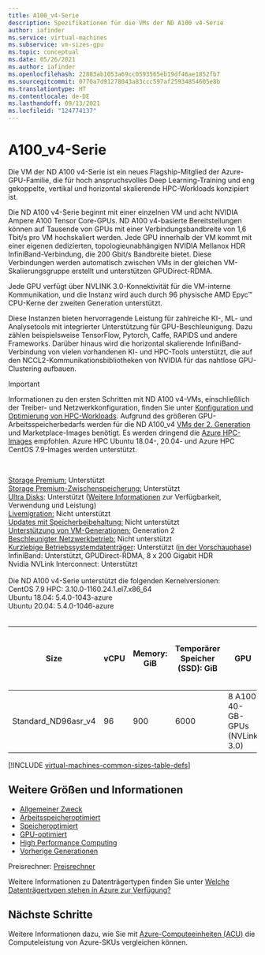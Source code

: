 ```yaml
---
title: A100_v4-Serie
description: Spezifikationen für die VMs der ND A100 v4-Serie
author: iafinder
ms.service: virtual-machines
ms.subservice: vm-sizes-gpu
ms.topic: conceptual
ms.date: 05/26/2021
ms.author: iafinder
ms.openlocfilehash: 22883ab1053a69cc0593565eb19df46ae1852fb7
ms.sourcegitcommit: 0770a7d91278043a83ccc597af25934854605e8b
ms.translationtype: HT
ms.contentlocale: de-DE
ms.lasthandoff: 09/13/2021
ms.locfileid: "124774137"
---
```

# <a name="nd-a100-v4-series"></a>A100_v4-Serie

Die VM der ND A100 v4-Serie ist ein neues Flagship-Mitglied der Azure-GPU-Familie, die für hoch anspruchsvolles Deep Learning-Training und eng gekoppelte, vertikal und horizontal skalierende HPC-Workloads konzipiert ist. 

Die ND A100 v4-Serie beginnt mit einer einzelnen VM und acht NVIDIA Ampere A100 Tensor Core-GPUs. ND A100 v4-basierte Bereitstellungen können auf Tausende von GPUs mit einer Verbindungsbandbreite von 1,6 Tbit/s pro VM hochskaliert werden. Jede GPU innerhalb der VM kommt mit einer eigenen dedizierten, topologieunabhängigen NVIDIA Mellanox HDR InfiniBand-Verbindung, die 200 Gbit/s Bandbreite bietet. Diese Verbindungen werden automatisch zwischen VMs in der gleichen VM-Skalierungsgruppe erstellt und unterstützen GPUDirect-RDMA.

Jede GPU verfügt über NVLINK 3.0-Konnektivität für die VM-interne Kommunikation, und die Instanz wird auch durch 96 physische AMD Epyc™ CPU-Kerne der zweiten Generation unterstützt.

Diese Instanzen bieten hervorragende Leistung für zahlreiche KI-, ML- und Analysetools mit integrierter Unterstützung für GPU-Beschleunigung. Dazu zählen beispielsweise TensorFlow, Pytorch, Caffe, RAPIDS und andere Frameworks. Darüber hinaus wird die horizontal skalierende InfiniBand-Verbindung von vielen vorhandenen KI- und HPC-Tools unterstützt, die auf den NCCL2-Kommunikationsbibliotheken von NVIDIA für das nahtlose GPU-Clustering aufbauen.

> [!IMPORTANT]
> Informationen zu den ersten Schritten mit ND A100 v4-VMs, einschließlich der Treiber- und Netzwerkkonfiguration, finden Sie unter [Konfiguration und Optimierung von HPC-Workloads](./workloads/hpc/configure.md).
> Aufgrund des größeren GPU-Arbeitsspeicherbedarfs werden für die ND A100_v4 [VMs der 2. Generation](./generation-2.md) und Marketplace-Images benötigt. Es werden dringend die [Azure HPC-Images](./workloads/hpc/configure.md) empfohlen. Azure HPC Ubuntu 18.04-, 20.04- und Azure HPC CentOS 7.9-Images werden unterstützt.
> 

<br>

[Storage Premium:](premium-storage-performance.md) Unterstützt<br>
[Storage Premium-Zwischenspeicherung:](premium-storage-performance.md) Unterstützt<br>
[Ultra Disks](disks-types.md#ultra-disk): Unterstützt ([Weitere Informationen](https://techcommunity.microsoft.com/t5/azure-compute/ultra-disk-storage-for-hpc-and-gpu-vms/ba-p/2189312) zur Verfügbarkeit, Verwendung und Leistung) <br>
[Livemigration:](maintenance-and-updates.md) Nicht unterstützt<br>
[Updates mit Speicherbeibehaltung:](maintenance-and-updates.md) Nicht unterstützt<br>
[Unterstützung von VM-Generationen:](generation-2.md) Generation 2<br>
[Beschleunigter Netzwerkbetrieb:](../virtual-network/create-vm-accelerated-networking-cli.md) Nicht unterstützt<br>
[Kurzlebige Betriebssystemdatenträger](ephemeral-os-disks.md): Unterstützt ([in der Vorschauphase](ephemeral-os-disks.md#preview---ephemeral-os-disks-can-now-be-stored-on-temp-disks))<br>
InfiniBand: Unterstützt, GPUDirect-RDMA, 8 x 200 Gigabit HDR<br>
Nvidia NVLink Interconnect: Unterstützt<br>
<br>
Die ND A100 v4-Serie unterstützt die folgenden Kernelversionen: <br>
CentOS 7.9 HPC: 3.10.0-1160.24.1.el7.x86_64 <br>
Ubuntu 18.04: 5.4.0-1043-azure <br>
Ubuntu 20.04: 5.4.0-1046-azure <br>
<br>

| Size | vCPU | Memory: GiB | Temporärer Speicher (SSD): GiB | GPU | GPU-Arbeitsspeicher: GiB | Max. Anzahl Datenträger | Maximaler Durchsatz des Datenträgers ohne Cache: IOPS/MBps | Max. Netzwerkbandbreite | Maximale Anzahl NICs |
|---|---|---|---|---|---|---|---|---|---|
| Standard_ND96asr_v4 | 96 | 900 | 6000 | 8 A100 40-GB-GPUs (NVLink 3.0) | 40 | 32 | 80.000/800 | 24.000 MBit/s | 8 |

[!INCLUDE [virtual-machines-common-sizes-table-defs](../../includes/virtual-machines-common-sizes-table-defs.md)]

## <a name="other-sizes-and-information"></a>Weitere Größen und Informationen

- [Allgemeiner Zweck](sizes-general.md)
- [Arbeitsspeicheroptimiert](sizes-memory.md)
- [Speicheroptimiert](sizes-storage.md)
- [GPU-optimiert](sizes-gpu.md)
- [High Performance Computing](sizes-hpc.md)
- [Vorherige Generationen](sizes-previous-gen.md)

Preisrechner: [Preisrechner](https://azure.microsoft.com/pricing/calculator/)

Weitere Informationen zu Datenträgertypen finden Sie unter [Welche Datenträgertypen stehen in Azure zur Verfügung?](disks-types.md)

## <a name="next-steps"></a>Nächste Schritte

Weitere Informationen dazu, wie Sie mit [Azure-Computeeinheiten (ACU)](acu.md) die Computeleistung von Azure-SKUs vergleichen können.
